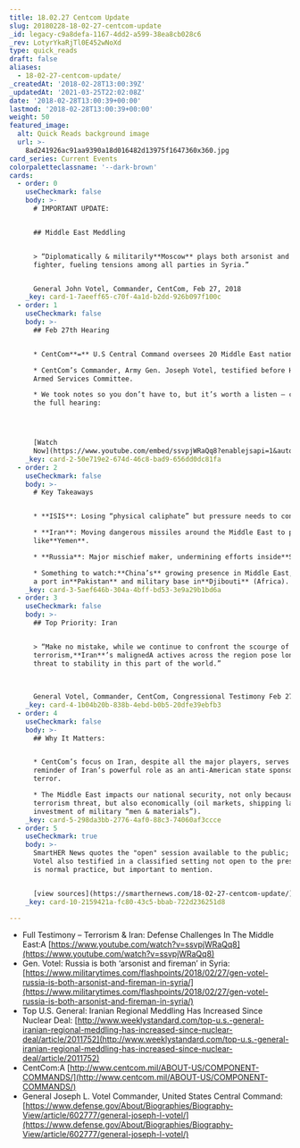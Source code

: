 ```yaml
---
title: 18.02.27 Centcom Update
slug: 20180228-18-02-27-centcom-update
_id: legacy-c9a8defa-1167-4dd2-a599-38ea8cb028c6
_rev: LotyrYkaRjTl0E452wNoXd
type: quick_reads
draft: false
aliases:
  - 18-02-27-centcom-update/
_createdAt: '2018-02-28T13:00:39Z'
_updatedAt: '2021-03-25T22:02:08Z'
date: '2018-02-28T13:00:39+00:00'
lastmod: '2018-02-28T13:00:39+00:00'
weight: 50
featured_image:
  alt: Quick Reads background image
  url: >-
    8ad241926ac91aa9390a18d016482d13975f1647360x360.jpg
card_series: Current Events
colorpaletteclassname: '--dark-brown'
cards:
  - order: 0
    useCheckmark: false
    body: >-
      # IMPORTANT UPDATE:


      ## Middle East Meddling


      > “Diplomatically & militarily**Moscow** plays both arsonist and fire
      fighter, fueling tensions among all parties in Syria.”


      General John Votel, Commander, CentCom, Feb 27, 2018
    _key: card-1-7aeeff65-c70f-4a1d-b2dd-926b097f100c
  - order: 1
    useCheckmark: false
    body: >-
      ## Feb 27th Hearing


      * CentCom**=** U.S Central Command oversees 20 Middle East nations.

      * CentCom’s Commander, Army Gen. Joseph Votel, testified before House
      Armed Services Committee.

      * We took notes so you don’t have to, but it’s worth a listen – check out
      the full hearing:




      [Watch
      Now](https://www.youtube.com/embed/ssvpjWRaQq8?enablejsapi=1&autoplay=1&rel=0)
    _key: card-2-50e719e2-674d-46c8-bad9-656dd0dc81fa
  - order: 2
    useCheckmark: false
    body: >-
      # Key Takeaways


      * **ISIS**: Losing “physical caliphate” but pressure needs to continue.

      * **Iran**: Moving dangerous missiles around the Middle East to places
      like**Yemen**.

      * **Russia**: Major mischief maker, undermining efforts inside**Syria**.

      * Something to watch:**China’s** growing presence in Middle East, such as
      a port in**Pakistan** and military base in**Djibouti** (Africa).
    _key: card-3-5aef646b-304a-4bff-bd53-3e9a29b1bd6a
  - order: 3
    useCheckmark: false
    body: >-
      ## Top Priority: Iran


      > “Make no mistake, while we continue to confront the scourge of
      terrorism,**Iran**’s malignedA actives across the region pose long term
      threat to stability in this part of the world.”  
        
        
        
      General Votel, Commander, CentCom, Congressional Testimony Feb 27, 2018
    _key: card-4-1b04b20b-838b-4ebd-b0b5-20dfe39ebfb3
  - order: 4
    useCheckmark: false
    body: >-
      ## Why It Matters:


      * CentCom’s focus on Iran, despite all the major players, serves as a
      reminder of Iran’s powerful role as an anti-American state sponsor of
      terror.

      * The Middle East impacts our national security, not only because of
      terrorism threat, but also economically (oil markets, shipping lanes,
      investment of military “men & materials”).
    _key: card-5-298da3bb-2776-4af0-88c3-74060af3ccce
  - order: 5
    useCheckmark: true
    body: >-
      SmartHER News quotes the "open" session available to the public; General
      Votel also testified in a classified setting not open to the press. This
      is normal practice, but important to mention.


      [view sources](https://smarthernews.com/18-02-27-centcom-update/)
    _key: card-10-2159421a-fc80-43c5-bbab-722d236251d8

---
```

* Full Testimony – Terrorism & Iran: Defense Challenges In The Middle East:A [https://www.youtube.com/watch?v=ssvpjWRaQq8](https://www.youtube.com/watch?v=ssvpjWRaQq8)
* Gen. Votel: Russia is both ‘arsonist and fireman’ in Syria: [https://www.militarytimes.com/flashpoints/2018/02/27/gen-votel-russia-is-both-arsonist-and-fireman-in-syria/](https://www.militarytimes.com/flashpoints/2018/02/27/gen-votel-russia-is-both-arsonist-and-fireman-in-syria/)
* Top U.S. General: Iranian Regional Meddling Has Increased Since Nuclear Deal: [http://www.weeklystandard.com/top-u.s.-general-iranian-regional-meddling-has-increased-since-nuclear-deal/article/2011752](http://www.weeklystandard.com/top-u.s.-general-iranian-regional-meddling-has-increased-since-nuclear-deal/article/2011752)
* CentCom:A [http://www.centcom.mil/ABOUT-US/COMPONENT-COMMANDS/](http://www.centcom.mil/ABOUT-US/COMPONENT-COMMANDS/)
* General Joseph L. Votel Commander, United States Central Command: [https://www.defense.gov/About/Biographies/Biography-View/article/602777/general-joseph-l-votel/](https://www.defense.gov/About/Biographies/Biography-View/article/602777/general-joseph-l-votel/)
